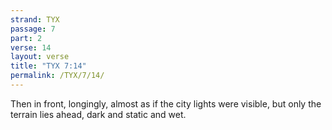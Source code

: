```yaml
---
strand: TYX
passage: 7
part: 2
verse: 14
layout: verse
title: "TYX 7:14"
permalink: /TYX/7/14/
---
```

Then in front, longingly, almost as if the city lights were visible, but only the terrain lies ahead, dark and static and wet.
